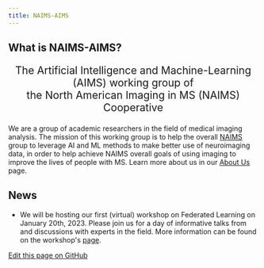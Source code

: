 ```yaml
---
title: NAIMS-AIMS
---
```

## What is NAIMS-AIMS?
<p align="center" style="font-size:150%">The Artificial Intelligence and Machine-Learning (AIMS) working group of <br/> the North American Imaging in MS (NAIMS) Cooperative</p>

We are a group of academic researchers in the field of medical imaging analysis. The mission of this working group is to help the overall [NAIMS](https://www.naimscooperative.org/) group to leverage AI and ML methods to make better use of neuroimaging data, in order to help achieve NAIMS overall goals of using imaging to improve the lives of people with MS. Learn more about us in our [About Us](/about-us) page.

## News
* We will be hosting our first (virtual) workshop on Federated Learning on January 20th, 2023. Please join us for a day of informative talks from and discussions with experts in the field. More information can be found on the workshop's [page](/workshops/workshop2023). 

[Edit this page on GitHub](https://github.com/naims-aims/naims-aims.github.io)
